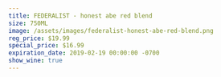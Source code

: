 ```yaml
---
title: FEDERALIST - honest abe red blend
size: 750ML
image: /assets/images/federalist-honest-abe-red-blend.png
reg_price: $19.99
special_price: $16.99
expiration_date: 2019-02-19 00:00:00 -0700
show_wine: true
---
```


